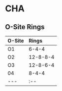 # CHA

## O-Site Rings
|O-Site|Rings|
|---|:--|
|O1|6-4-4|
|O2|12-8-8-4|
|O3|12-8-6-4|
|04|8-4-4|
|---|:--|
